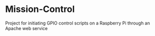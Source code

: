 Mission-Control
===============

Project for initiating GPIO control scripts on a Raspberry Pi through an Apache web service
